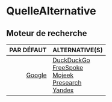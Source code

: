 # QuelleAlternative

## Moteur de recherche

|PAR DÉFAUT|ALTERNATIVE(S)|
|--:|:--|
|[Google](https://www.google.fr)|[DuckDuckGo](https://duckduckgo.com)<br>[FreeSpoke](https://freespoke.com)<br>[Mojeek](https://www.mojeek.com/)<br>[Presearch](https://presearch.com)<br>[Yandex](https://yandex.com)|
